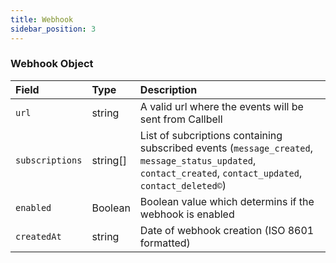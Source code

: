 ```yaml
---
title: Webhook
sidebar_position: 3
---
```


### Webhook Object

| Field           | Type     | Description                                                                                                                                               |
| :-------------- | :------- | :-------------------------------------------------------------------------------------------------------------------------------------------------------- |
| `url`           | string   | A valid url where the events will be sent from Callbell                                                                                                   |
| `subscriptions` | string[] | List of subcriptions containing subscribed events (`message_created`, `message_status_updated`, `contact_created`, `contact_updated`, `contact_deleted©`) |
| `enabled`       | Boolean  | Boolean value which determins if the webhook is enabled                                                                                                   |
| `createdAt`     | string   | Date of webhook creation (ISO 8601 formatted)                                                                                                             |
